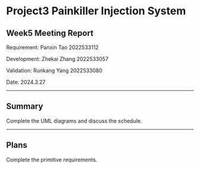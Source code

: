 # Project3 Painkiller Injection System 
## Week5 Meeting Report
Requirement: Panxin Tao 2022533112

Development: Zhekai Zhang 2022533057

Validation: Runkang Yang 2022533080

Date: 2024.3.27

---

## Summary

Complete the UML diagrams and discuss the schedule.

---

## Plans

Complete the primitive requirements.